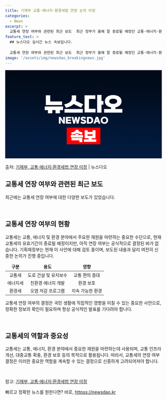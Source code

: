 ```yaml
---
title: 기재부 교통·에너지·환경세법 연장 논의 미정
categories:
  - News
excerpt: >
  교통세 연장 여부와 관련된 최근 보도  최근 정부가 올해 말 종료될 예정인 교통·에너지·환경세법의 유효기간을…
feature_text: >
  ## 뉴스다오 실시간 뉴스 속보입니다.

  교통세 연장 여부와 관련된 최근 보도  최근 정부가 올해 말 종료될 예정인 교통·에너지·환경세법의 유효기간을…
image: '/assets/img/newsdao_breakingnews.jpg'
---
```


![뉴스다오 속보](/assets/img/newsdao_breakingnews.jpg)

<p>출처: <a href="httpss://newsdao.kr/4704" rel="dofollow">기재부, 교통·에너지·환경세법 연장 미정</a> | 뉴스다오</p>

<h2 data-ke-size="size26">교통세 연장 여부와 관련된 최근 보도</h2>
<p data-ke-size="size16">최근에는 교통세 연장 여부에 대한 다양한 보도가 있었습니다.</p>
<p data-ke-size="size16">&nbsp;</p>

<h2 data-ke-size="size26">교통세 연장 여부의 현황</h2>
<p data-ke-size="size16">교통세는 교통, 에너지 및 환경 분야에서 주요한 재원을 마련하는 중요한 수단으로, 현재 교통세의 유효기간이 종료될 예정이지만, 아직 연장 여부는 공식적으로 결정된 바가 없습니다. 기획재정부는 현재 이 사안에 대해 검토 중이며, 보도된 내용과 달리 여전히 신중한 논의가 진행 중입니다.</p>
<table>
	<thead>
		<tr>
			<td style="text-align: center; height: 17px;"><b>구분</b></td>
			<td style="text-align: center; height: 17px;"><b>용도</b></td>
			<td style="text-align: center; height: 17px;"><b>영향</b></td>
		</tr>
	</thead>
	<tbody>
		<tr>
			<td style="text-align: center; height: 17px;">교통세</td>
			<td style="text-align: center; height: 17px;">도로 건설 및 유지보수</td>
			<td style="text-align: center; height: 17px;">교통 편의 증대</td>
		</tr>
		<tr>
			<td style="text-align: center; height: 17px;">에너지세</td>
			<td style="text-align: center; height: 17px;">친환경 에너지 개발</td>
			<td style="text-align: center; height: 17px;">환경 보호</td>
		</tr>
		<tr>
			<td style="text-align: center; height: 17px;">환경세</td>
			<td style="text-align: center; height: 17px;">오염 저감 프로그램</td>
			<td style="text-align: center; height: 17px;">지속 가능한 환경</td>
		</tr>
	</tbody>
</table>
<p data-ke-size="size16">교통세 연장 여부의 결정은 국민 생활에 직접적인 영향을 미칠 수 있는 중요한 사안으로, 정확한 정보의 확인이 필요하며 항상 공식적인 발표를 기다려야 합니다.</p>
<p data-ke-size="size16">&nbsp;</p>

<h2 data-ke-size="size26">교통세의 역할과 중요성</h2>
<p data-ke-size="size16">교통세는 교통, 에너지, 환경 분야에서 중요한 재원을 마련하는데 사용되며, 교통 인프라 개선, 대중교통 확충, 환경 보호 등의 목적으로 활용됩니다. 따라서, 교통세의 연장 여부 결정은 이러한 중요한 역할을 계속할 수 있는 결정으로 신중하게 고려되어져야 합니다.</p>
<p data-ke-size="size16">&nbsp;</p>
<p data-ke-size="size16">참고: <a href="httpss://newsdao.kr/4704">기재부, 교통·에너지·환경세법 연장 미정</a></p> 

빠르고 정확한 뉴스를 원한다면? 바로, <a href="httpss://newsdao.kr" rel="dofollow">httpss://newsdao.kr</a>


